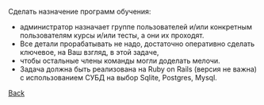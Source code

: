 Сделать назначение программ обучения:

- администратор назначает группе пользователей и/или конкретным пользователям курсы и/или тесты, а они их проходят.
- Все детали прорабатывать не надо, достаточно оперативно сделать ключевое, на Ваш взгляд, в этой задаче,
- чтобы остальные члены команды могли доделать мелочи.
- Задача должна быть реализована на Ruby on Rails (версия не важна) с использованием СУБД на выбор Sqlite, Postgres, Mysql.

[Back](https://github.com/niten2/test_tasks)
